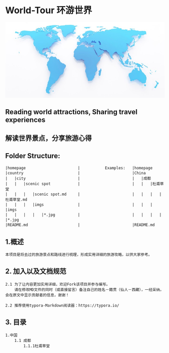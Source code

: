 # **World-Tour 环游世界** 

![](./homepage/imgs/world_map.jpg)

## Reading world attractions, Sharing travel experiences
## 解读世界景点，分享旅游心得 

## Folder Structure:

    |homepage                       |           Examples:   |homepage
    |country                        |                       |China
    |   |city                       |                       |   |成都   
    |   |   |scenic spot            |                       |   |   |杜甫草堂                  
    |   |   |   |scenic spot.md     |                       |   |   |   |杜甫草堂.md        
    |   |   |   |imgs               |                       |   |   |   |imgs     
    |   |   |   |   |*.jpg          |                       |   |   |   |   |*.jpg          
    |README.md                      |                       |README.md        


## 1.概述 ##

    本项目是将去过的旅游景点和路线进行梳理，形成实用详细的旅游攻略，以供大家参考。

## 2. 加入以及文档规范 ##

    2.1 为了让内容更加实用详细，欢迎Fork该项目并参与编写。
        请在修改MD文件的同时（或直接留言）备注自己的姓名－籍贯（仙人－西藏），一经采纳，会在原文中显示贡献者的信息，谢谢！

    2.2 推荐使用typora-Markdown阅读器：https://typora.io/    


## 3. 目录

    1.中国
        1.1 成都
            1.1.1杜甫草堂
        
